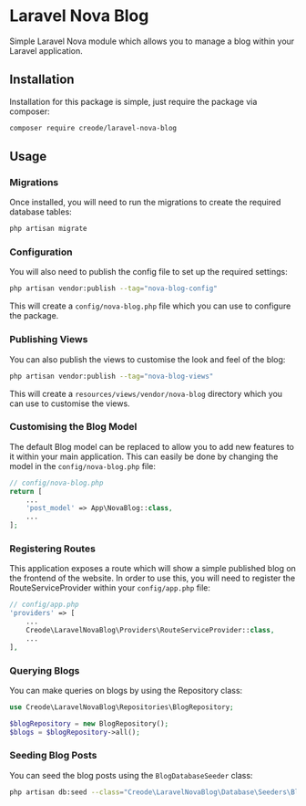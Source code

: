 # Laravel Nova Blog
Simple Laravel Nova module which allows you to manage a blog within your Laravel application.

## Installation
Installation for this package is simple, just require the package via composer:

```bash
composer require creode/laravel-nova-blog
```

## Usage

### Migrations
Once installed, you will need to run the migrations to create the required database tables:

```bash
php artisan migrate
```

### Configuration
You will also need to publish the config file to set up the required settings:

```bash
php artisan vendor:publish --tag="nova-blog-config"
```

This will create a `config/nova-blog.php` file which you can use to configure the package.

### Publishing Views
You can also publish the views to customise the look and feel of the blog:

```bash
php artisan vendor:publish --tag="nova-blog-views"
```

This will create a `resources/views/vendor/nova-blog` directory which you can use to customise the views.

### Customising the Blog Model
The default Blog model can be replaced to allow you to add new features to it within your main application. This can easily be done by changing the model in the `config/nova-blog.php` file:

```php
// config/nova-blog.php
return [
    ...
    'post_model' => App\NovaBlog::class,
    ...
];
```

### Registering Routes
This application exposes a route which will show a simple published blog on the frontend of the website. In order to use this, you will need to register the RouteServiceProvider within your `config/app.php` file:

```php
// config/app.php
'providers' => [
    ...
    Creode\LaravelNovaBlog\Providers\RouteServiceProvider::class,
    ...
],
```

### Querying Blogs
You can make queries on blogs by using the Repository class:

```php
use Creode\LaravelNovaBlog\Repositories\BlogRepository;

$blogRepository = new BlogRepository();
$blogs = $blogRepository->all();
```

### Seeding Blog Posts
You can seed the blog posts using the `BlogDatabaseSeeder` class:

```bash
php artisan db:seed --class="Creode\LaravelNovaBlog\Database\Seeders\BlogDatabaseSeeder"
```
